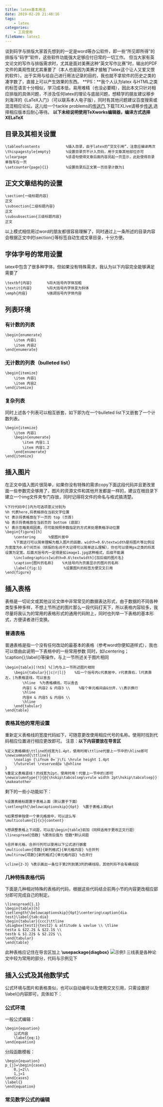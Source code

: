 ```yaml
---
title: latex基本用法
date: 2019-02-20 21:48:16
tags:
    - latex
categories:
	- 工具使用
fileName: latex1
---
```

谈到码字与排版大家首先想到的一定是word等办公软件，即一些“所见即所得”的排版与“码字”软件，这些软件功能强大足够应付日常的一切工作。
但当大家有英文论文的写作与排版需求时，尤其是面对美赛这种“英文写作比赛”时，输出的PDF文件的美观性就尤其重要了（本人也是因为美赛才接触了latex这个让人又爱又恨的软件）。出于实用与给自己进行用法记录的目的，我也就不拿软件的历史之类的凑字数了，直接上可以产生效果的东西。
**PS：**我个人认为latex 与HTML之类的标签语言十分相似，学习成本低，易用难精（也没必要精），因此本文只针对相应排版的具体问题，不涉及任何latex的理论与底层问题，想精学的朋友建议移步刘海洋的《LaTeX入门》（可以联系本人电子版），同时有其他问题建议百度搜索或混混相应论坛，这儿给一个tackle problems的[传送门](http://www.latexstudio.net/),下载TEXLive请移步[传送](http://tug.org/texlive/),选择相应版本后耐心等待。
**以下未经说明使用TeXworks编辑器，编译方式选择XELaTeX**

## 目录及其相关设置
```
\tableofcontents            %插入目录，由于latex的“交叉引用”，注意应编译两次
\thispagestyle{empty}       %设置目录页不计入页码，用于文章其他部位亦可
\clearpage                  %该语句使得文章后面内容另起一页显示，此处使得目录单独写在一页
\setcounter{page}{1}        %设置目录后正文第一页目录计数为1
```

## 正文文章结构的设置
```
\section{一级标题内容}
正文
\subsection{二级标题内容}
正文
\subsubsection{三级标题内容}
正文
```
以上模式相信用过word的朋友都很容易理解了，同时通过上一条所述的目录内容会根据正文中的\section{}等标签自动生成文章目录，十分方便。

## 字体字号的常用设置
latex中包含了很多种字体，但如果没有特殊需求，我认为以下内容完全能够满足需要了
```
\textbf{内容}       %将大括号内字体加粗
\textit{内容}       %将大括号内字体变为斜体
\emph{内容}         %强调括号内字体内容
```

## 列表环境
### 有计数的列表
```
\begin{enumerate}
    \item 内容1
    \item 内容2
\end{enumerate}
```
### 无计数的列表（bulleted list）
```
\begin{itemize}
    \item 内容1
    \item 内容2
\end{itemize}
```
### 复杂列表
同时上述各个列表可以相互嵌套，如下即为在一个bulleted list下又嵌套了一个计数列表。
```
\begin{itemize}
    \item 内容1
    \begin{enumerate}
        \item 内容1.1
        \item 内容1.2
    \end{enumerate}
\end{itemize}
```

## 插入图片
在正文中插入图片很简单，如果你没有特殊的需求copy下面这段代码并且更改里面一些参数完全够用了，图片的资源文件和其他开发都是一样的，建议在根目录下建立一个img文件夹专门存放，同时记得将文件的命名与格式搞清楚。
```
%下行代码中[]内为可选项意义分别为
%h 代表here,将表格排在当前文字位置
%t 表示将表格放在下一页的 top (页首)
%b 表示将表格放在当前页的 bottom (底部)
%! 表示忽略美观因素，尽可能按照参数指定的方式来处理表格浮动位置
\begin{figure}[h]
    \centering      %使图片居中
    %下面这行可以简单理解为载入图片的函数，width=0.6\textwidth是将图片等比例设为宽度为0.6个间页长（排版的名词不大记得可以简单这么理解），你也可以使用px之类的将其设置为定宽。后面大括号内一定得是如image1.jpg这种格式，后缀不能漏
    \includegraphics[width=0.6\textwidth]{加后缀的图片名}
    \caption{图片的名称}    %大括号内为页面显示的图片的名称
    \label{fig:1}          %设置图片的标签方便交叉引用
\end{figure}
```

## 插入表格
表格是一切论文或其他议论文体中非常常见的数据表达形式，由于数据的不同各种类型多种多样，不想上节所述的图片那么一段代码打天下，所以表格内容较多，我尽量将我认为的常用的表格形式的通用代码附上，同时也列举一下表格的基本形式，方便读者进行变换。
### 普通表格
普通表格是指一个没有任何改动的最基本的表格（参考word你便知道样式），我也可以借由此说明一下表格中的一些常用参数
同时，如\centering；\caption{};\label{}等操作，与上一节所述关于图片相同
```
\begin{table}[!htb] %[]内与上一节所述图片相同
    \begin{tabular}{|c|r|l|}    %后一个括号内c代表居中，r代表靠右，l代表靠左，|为表格竖线，可以舍去
        \hline  %为表格横线，可以舍去
        内容1 & 内容2 & 内容3 \\    %每个单元格间由&分开，\\表示换行
        \hline
        内容4 & 内容5 & 内容6 \\
        \hline
    \end{tabular}
\end{table}
```
### 表格其他的常用设置
重新定义表格线的宽度代码如下，可随意更改使用相应代号的名称。使用时找到代码相应位置进行相应更改即可。
注意：**以下内容要放在导言区**
```
%定义表格横线\ttline的线宽为1.4pt，使用时用\ttline代替上一节中的\hline即可
\newcommand{\ttline}{
    \noalign {\ifnum 0=`}\fi \hrule height 1.4pt
    \futurelet \reserved@a \@xhline
}
%重定义表格竖线！的线宽为2pt，使用时用！代替上一节中的|即可
\newcolumntype{!}{@{\hskip\tabcolsep\vrule width 2pt\hskip\tabcolsep}}
\makeatother
```
剩下的一些小功能如下：
```
%设置表格标题置于表格上面（默认置于下面）
\setlength{\belowcaptionskip}{6pt}  %置于表格上面6pt

%如果想单独使一个单元格居中，可以这么写
\multicolumn{1}{c}{content}

%想调整表格上下间距，可以在\begin{table}前加（同样适用于更改正文行距）
\linespread{倍数} %更改后值为 倍数*默认间距

%合并单元格，合并行列可以使用以下公式进行嵌套
\multicolumn{项数}{新列格式}{单元格内容} %合并列
\multirow{项数}{新列格式}{单元格内容} %合并行

\cline{2-3} %表示画出一条位于第2列到第3列的横线段，其他列将不会有横线段
```
### 几种特殊表格代码
下面是几种相对特殊的表格的代码，根据这些代码结合前两小节的内容更改相应部分即可完成自己的制定。
```
\linespread{1.1}
\begin{table}[h]
\setlength{\belowcaptionskip}{6pt}\centering\caption{dia test}\label{tab:dia}
\begin{tabular}{ccc}\ttline
\diagbox{test1}{test2} & altitude & vavlue \\ \tline
testa & $22.2$ & $22.1$ \\ 
testb & $1.22$ & $2.22$ \\
\end{tabular}
\end{table}
```
此种表格应记住在导言区加上 **\usepackage{diagbox}**
![示例1](/assets/BlogPic/2.1/t1.png)
三线表是各种论文中较为常用的部分，代码与示例见下

## 插入公式及其他数学式
公式环境与图片和表格类似，也可以自动编号以及使用交叉引用，只需设置好\label{}内容即可，具体如下：
### 公式环境
一般公式编辑：
```
\begin{equation}
    公式内容
    \label{eq:1}
\end{equation}
```
分段函数模板：
```
\begin{equation}
p_{j}=\begin{cases} 
    0,j=2\\
    1,j=1
\end{cases}
\label{}
\end{equation}
```
### 常见数学公式的编辑
